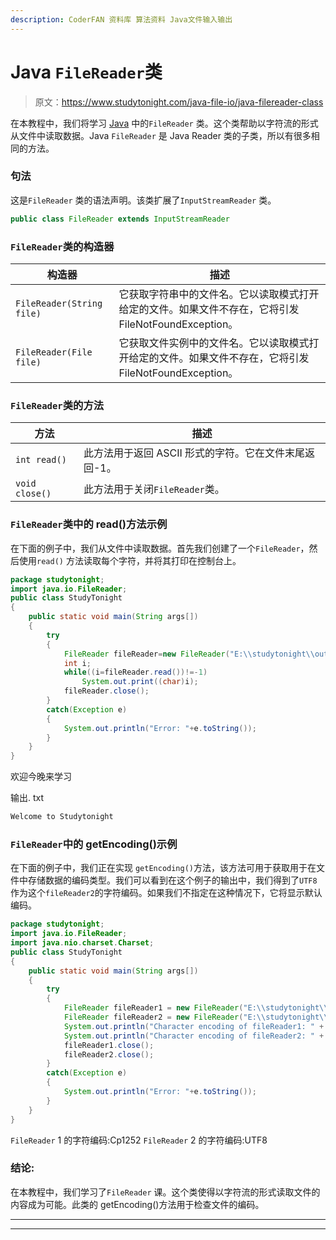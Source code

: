 ```yaml
---
description: CoderFAN 资料库 算法资料 Java文件输入输出
---
```


# Java `FileReader`类

> 原文：<https://www.studytonight.com/java-file-io/java-filereader-class>

在本教程中，我们将学习 [Java](https://www.studytonight.com/java/) 中的`FileReader` 类。这个类帮助以字符流的形式从文件中读取数据。Java `FileReader` 是 Java Reader 类的子类，所以有很多相同的方法。

### 句法

这是`FileReader` 类的语法声明。该类扩展了`InputStreamReader` 类。

```java
public class FileReader extends InputStreamReader 
```

### `FileReader`类的构造器

| 构造器 | 描述 |
| --- | --- |
| `FileReader(String file)` | 它获取字符串中的文件名。它以读取模式打开给定的文件。如果文件不存在，它将引发 FileNotFoundException。 |
| `FileReader(File file)` | 它获取文件实例中的文件名。它以读取模式打开给定的文件。如果文件不存在，它将引发 FileNotFoundException。 |

### `FileReader`类的方法

| 方法 | 描述 |
| --- | --- |
| `int read()` | 此方法用于返回 ASCII 形式的字符。它在文件末尾返回-1。 |
| `void close()` | 此方法用于关闭`FileReader`类。 |

### `FileReader`类中的 read()方法示例

在下面的例子中，我们从文件中读取数据。首先我们创建了一个`FileReader`，然后使用`read()` 方法读取每个字符，并将其打印在控制台上。

```java
package studytonight;
import java.io.FileReader;
public class StudyTonight 
{
	public static void main(String args[])
	{
		try
		{   		
			FileReader fileReader=new FileReader("E:\\studytonight\\output.txt");    
			int i;    
			while((i=fileReader.read())!=-1)    
				System.out.print((char)i);    
			fileReader.close();    
		}
		catch(Exception e)
		{
			System.out.println("Error: "+e.toString());
		}
	}
}
```

欢迎今晚来学习

输出. txt

```java
Welcome to Studytonight
```

### `FileReader`中的 getEncoding()示例

在下面的例子中，我们正在实现 `getEncoding()`方法，该方法可用于获取用于在文件中存储数据的编码类型。我们可以看到在这个例子的输出中，我们得到了`UTF8` 作为这个`fileReader2`的字符编码。如果我们不指定在这种情况下，它将显示默认编码。

```java
package studytonight;
import java.io.FileReader;
import java.nio.charset.Charset;
public class StudyTonight 
{
	public static void main(String args[])
	{
		try
		{   		
			FileReader fileReader1 = new FileReader("E:\\studytonight\\output.txt");
			FileReader fileReader2 = new FileReader("E:\\studytonight\\output.txt", Charset.forName("UTF8"));
			System.out.println("Character encoding of fileReader1: " + fileReader1.getEncoding());
			System.out.println("Character encoding of fileReader2: " + fileReader2.getEncoding());
			fileReader1.close();
			fileReader2.close();
		}
		catch(Exception e)
		{
			System.out.println("Error: "+e.toString());
		}
	}
}
```

`FileReader` 1 的字符编码:Cp1252
`FileReader` 2 的字符编码:UTF8

### 结论:

在本教程中，我们学习了`FileReader` 课。这个类使得以字符流的形式读取文件的内容成为可能。此类的 getEncoding()方法用于检查文件的编码。

* * *

* * *